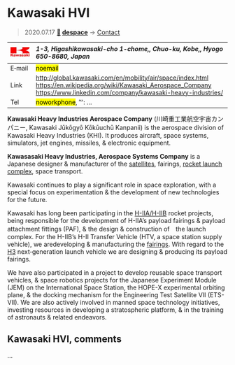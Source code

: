 # Kawasaki HVI
> 2020.07.17 **[🚀](../index/index.md) [despace](index.md)** → [Contact](contact.md)

|[![](f/contact/k/kawasaki_hvi_logo1_thumb.jpg)](f/contact/k/kawasaki_hvi_logo1.png)|*1-3, Higashikawasaki-cho 1-chome,, Chuo-ku, Kobe,, Hyogo 650-8680, Japan*|
|:--|:--|
|E‑mail| <mark>noemail</mark> |
|Link| <http://global.kawasaki.com/en/mobility/air/space/index.html><br> <https://en.wikipedia.org/wiki/Kawasaki_Aerospace_Company><br> <https://www.linkedin.com/company/kawasaki-heavy-industries/> |
|Tel| <mark>noworkphone</mark>, ℻: … |

**Kawasaki Heavy Industries Aerospace Company** (川崎重工業航空宇宙カンパニー, Kawasaki Jūkōgyō Kōkūuchū Kanpanii) is the aerospace division of Kawasaki Heavy Industries (KHI). It produces aircraft, space systems, simulators, jet engines, missiles, & electronic equipment.

**Kawasasaki Heavy Industries, Aerospace Systems Company** is a Japanese designer & manufacturer of the [satellites](sc.md), fairings, [rocket launch complex](spaceport.md), space transport.

Kawasaki continues to play a significant role in space exploration, with a special focus on experimentation & the development of new technologies for the future.

Kawasaki has long been participating in the [H-IIA/H-IIB](h2.md) rocket projects, being responsible for the development of H-IIA’s payload fairings & payload attachment fittings (PAF), & the design & construction of　the launch complex. For the H-IIB’s H-II Transfer Vehicle (HTV, a space station supply vehicle), we aredeveloping & manufacturing the [fairings](lv.md). With regard to the [H3](h3.md) next‑generation launch vehicle we are designing & producing its payload fairings.

We have also participated in a project to develop reusable space transport vehicles, & space robotics projects for the Japanese Experiment Module (JEM) on the International Space Station, the HOPE-X experimental orbiting plane, & the docking mechanism for the Engineering Test Satellite VII (ETS-VII). We are also actively involved in manned space technology initiatives, investing resources in developing a stratospheric platform, & in the training of astronauts & related endeavors.

<p style="page-break-after:always"> </p>

## Kawasaki HVI, comments

…

